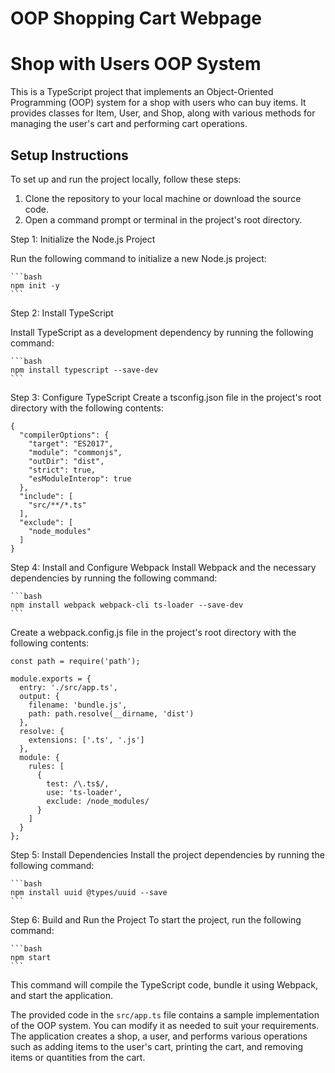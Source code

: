 # OOP Shopping Cart Webpage

# Shop with Users OOP System

This is a TypeScript project that implements an Object-Oriented Programming (OOP) system for a shop with users who can buy items. It provides classes for Item, User, and Shop, along with various methods for managing the user's cart and performing cart operations.

## Setup Instructions

To set up and run the project locally, follow these steps:

1. Clone the repository to your local machine or download the source code.
2. Open a command prompt or terminal in the project's root directory.

Step 1: Initialize the Node.js Project

Run the following command to initialize a new Node.js project:

    ```bash
    npm init -y
    ```

Step 2: Install TypeScript

Install TypeScript as a development dependency by running the following command:

    ```bash
    npm install typescript --save-dev
    ```

Step 3: Configure TypeScript
Create a tsconfig.json file in the project's root directory with the following contents:

```
{
  "compilerOptions": {
    "target": "ES2017",
    "module": "commonjs",
    "outDir": "dist",
    "strict": true,
    "esModuleInterop": true
  },
  "include": [
    "src/**/*.ts"
  ],
  "exclude": [
    "node_modules"
  ]
}
```

Step 4: Install and Configure Webpack
Install Webpack and the necessary dependencies by running the following command:

    ```bash
    npm install webpack webpack-cli ts-loader --save-dev
    ```

Create a webpack.config.js file in the project's root directory with the following contents:

```
const path = require('path');

module.exports = {
  entry: './src/app.ts',
  output: {
    filename: 'bundle.js',
    path: path.resolve(__dirname, 'dist')
  },
  resolve: {
    extensions: ['.ts', '.js']
  },
  module: {
    rules: [
      {
        test: /\.ts$/,
        use: 'ts-loader',
        exclude: /node_modules/
      }
    ]
  }
};
```

Step 5: Install Dependencies
Install the project dependencies by running the following command:

    ```bash
    npm install uuid @types/uuid --save
    ```

Step 6: Build and Run the Project
To start the project, run the following command:

    ```bash
    npm start
    ```
 
This command will compile the TypeScript code, bundle it using Webpack, and start the application.

The provided code in the `src/app.ts` file contains a sample implementation of the OOP system. You can modify it as needed to suit your requirements. The application creates a shop, a user, and performs various operations such as adding items to the user's cart, printing the cart, and removing items or quantities from the cart.



